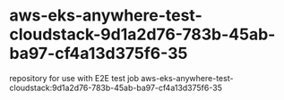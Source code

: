 # aws-eks-anywhere-test-cloudstack-9d1a2d76-783b-45ab-ba97-cf4a13d375f6-35
repository for use with E2E test job aws-eks-anywhere-test-cloudstack:9d1a2d76-783b-45ab-ba97-cf4a13d375f6-35
